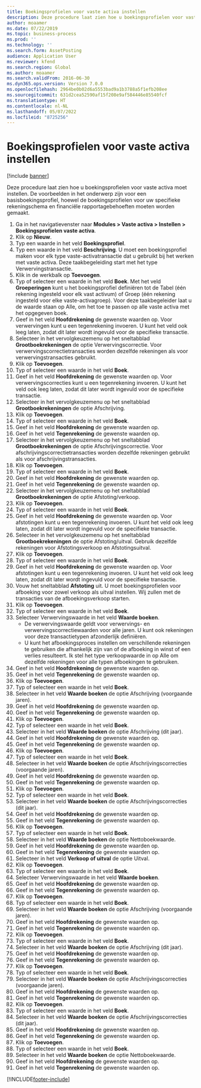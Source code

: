```yaml
---
title: Boekingsprofielen voor vaste activa instellen
description: Deze procedure laat zien hoe u boekingsprofielen voor vaste activa moet instellen.
author: moaamer
ms.date: 07/22/2019
ms.topic: business-process
ms.prod: ''
ms.technology: ''
ms.search.form: AssetPosting
audience: Application User
ms.reviewer: kfend
ms.search.region: Global
ms.author: moaamer
ms.search.validFrom: 2016-06-30
ms.dyn365.ops.version: Version 7.0.0
ms.openlocfilehash: 2964be0b02d6a5553bad9a1b3788a5f1efb208ee
ms.sourcegitcommit: 631d2cea52590af15f208e9af584446e85540fcf
ms.translationtype: HT
ms.contentlocale: nl-NL
ms.lasthandoff: 05/07/2022
ms.locfileid: "8725256"
---
```

# <a name="set-up-fixed-asset-posting-profiles"></a>Boekingsprofielen voor vaste activa instellen

[!include [banner](../../includes/banner.md)]

Deze procedure laat zien hoe u boekingsprofielen voor vaste activa moet instellen. De voorbeelden in het onderwerp zijn voor een basisboekingsprofiel, hoewel de boekingsprofielen voor uw specifieke rekeningschema en financiële rapportagebehoeften moeten worden gemaakt.

1. Ga in het navigatievenster naar **Modules > Vaste activa > Instellen > Boekingsprofielen vaste activa**.
2. Klik op **Nieuw**.
3. Typ een waarde in het veld **Boekingsprofiel**.
4. Typ een waarde in het veld **Beschrijving**. U moet een boekingsprofiel maken voor elk type vaste-activatransactie dat u gebruikt bij het werken met vaste activa. Deze taakbegeleiding start met het type Verwervingstransactie.  
5. Klik in de werkbalk op **Toevoegen**.
6. Typ of selecteer een waarde in het veld **Boek**. Met het veld **Groeperingen** kunt u het boekingsprofiel definiëren tot de Tabel (één rekening ingesteld voor elk vast activum) of Groep (één rekening ingesteld voor elke vaste-activagroep). Voor deze taakbegeleider laat u de waarde staan op Alle, om het toe te passen op alle vaste activa met het opgegeven boek.  
7. Geef in het veld **Hoofdrekening** de gewenste waarden op. Voor verwervingen kunt u een tegenrekening invoeren. U kunt het veld ook leeg laten, zodat dit later wordt ingevuld voor de specifieke transactie.    
8. Selecteer in het vervolgkeuzemenu op het sneltabblad **Grootboekrekeningen** de optie Verwervingscorrectie. Voor verwervingscorrectietransacties worden dezelfde rekeningen als voor verwervingstransacties gebruikt.  
9. Klik op **Toevoegen**.
10. Typ of selecteer een waarde in het veld **Boek**.
11. Geef in het veld **Hoofdrekening** de gewenste waarden op. Voor verwervingscorrecties kunt u een tegenrekening invoeren. U kunt het veld ook leeg laten, zodat dit later wordt ingevuld voor de specifieke transactie.    
12. Selecteer in het vervolgkeuzemenu op het sneltabblad **Grootboekrekeningen** de optie Afschrijving.
13. Klik op **Toevoegen**.
14. Typ of selecteer een waarde in het veld **Boek**.
15. Geef in het veld **Hoofdrekening** de gewenste waarden op.
16. Geef in het veld **Tegenrekening** de gewenste waarden op.
17. Selecteer in het vervolgkeuzemenu op het sneltabblad **Grootboekrekeningen** de optie Afschrijvingscorrectie. Voor afschrijvingscorrectietransacties worden dezelfde rekeningen gebruikt als voor afschrijvingstransacties.  
18. Klik op **Toevoegen**.
19. Typ of selecteer een waarde in het veld **Boek**.
20. Geef in het veld **Hoofdrekening** de gewenste waarden op.
21. Geef in het veld **Tegenrekening** de gewenste waarden op.
22. Selecteer in het vervolgkeuzemenu op het sneltabblad **Grootboekrekeningen** de optie Afstoting/verkoop.
23. Klik op **Toevoegen**.
24. Typ of selecteer een waarde in het veld **Boek**.
25. Geef in het veld **Hoofdrekening** de gewenste waarden op. Voor afstotingen kunt u een tegenrekening invoeren. U kunt het veld ook leeg laten, zodat dit later wordt ingevuld voor de specifieke transactie.  
26. Selecteer in het vervolgkeuzemenu op het sneltabblad **Grootboekrekeningen** de optie Afstoting/uitval. Gebruik dezelfde rekeningen voor Afstotingsverkoop en Afstotingsuitval.  
27. Klik op **Toevoegen**.
28. Typ of selecteer een waarde in het veld **Boek**.
29. Geef in het veld **Hoofdrekening** de gewenste waarden op. Voor afstotingen kunt u een tegenrekening invoeren. U kunt het veld ook leeg laten, zodat dit later wordt ingevuld voor de specifieke transactie.  
30. Vouw het sneltabblad **Afstoting** uit. U moet boekingsprofielen voor afboeking voor zowel verkoop als uitval instellen.  Wij zullen met de transacties van de afboekingsverkoop starten.  
31. Klik op **Toevoegen**.
32. Typ of selecteer een waarde in het veld **Boek**.
33. Selecteer Verwervingswaarde in het veld **Waarde boeken**.
    * De verwervingswaarde geldt voor verwervings- en verwervingscorrectiewaarden voor alle jaren. U kunt ook rekeningen voor deze transactietypen afzonderlijk definiëren.  
    * U kunt het afboekingsproces instellen om verschillende rekeningen te gebruiken die afhankelijk zijn van of de afboeking in winst of een verlies resulteert. Ik stel het type verkoopwaarde in op Alle om dezelfde rekeningen voor alle typen afboekingen te gebruiken.  
34. Geef in het veld **Hoofdrekening** de gewenste waarden op.
35. Geef in het veld **Tegenrekening** de gewenste waarden op.
36. Klik op **Toevoegen**.
37. Typ of selecteer een waarde in het veld **Boek**.
38. Selecteer in het veld **Waarde boeken** de optie Afschrijving (voorgaande jaren).  
38. Geef in het veld **Hoofdrekening** de gewenste waarden op.
39. Geef in het veld **Tegenrekening** de gewenste waarden op.
40. Klik op **Toevoegen**.
41. Typ of selecteer een waarde in het veld **Boek**.
42. Selecteer in het veld **Waarde boeken** de optie Afschrijving (dit jaar).
43. Geef in het veld **Hoofdrekening** de gewenste waarden op.
44. Geef in het veld **Tegenrekening** de gewenste waarden op.
45. Klik op **Toevoegen**.
46. Typ of selecteer een waarde in het veld **Boek**.
47. Selecteer in het veld **Waarde boeken** de optie Afschrijvingscorrecties (voorgaande jaren).
48. Geef in het veld **Hoofdrekening** de gewenste waarden op.
49. Geef in het veld **Tegenrekening** de gewenste waarden op.
50. Klik op **Toevoegen**.
51. Typ of selecteer een waarde in het veld **Boek**.
52. Selecteer in het veld **Waarde boeken** de optie Afschrijvingscorrecties (dit jaar).
53. Geef in het veld **Hoofdrekening** de gewenste waarden op.
54. Geef in het veld **Tegenrekening** de gewenste waarden op.
55. Klik op **Toevoegen**.
56. Typ of selecteer een waarde in het veld **Boek**.
57. Selecteer in het veld **Waarde boeken** de optie Nettoboekwaarde.
58. Geef in het veld **Hoofdrekening** de gewenste waarden op.
59. Geef in het veld **Tegenrekening** de gewenste waarden op.
60. Selecteer in het veld **Verkoop of uitval** de optie Uitval.
61. Klik op **Toevoegen**.
62. Typ of selecteer een waarde in het veld **Boek**.
63. Selecteer Verwervingswaarde in het veld **Waarde boeken**.
64. Geef in het veld **Hoofdrekening** de gewenste waarden op.
65. Geef in het veld **Tegenrekening** de gewenste waarden op.
66. Klik op **Toevoegen**.
67. Typ of selecteer een waarde in het veld **Boek**.
67. Selecteer in het veld **Waarde boeken** de optie Afschrijving (voorgaande jaren).  
68. Geef in het veld **Hoofdrekening** de gewenste waarden op.
69. Geef in het veld **Tegenrekening** de gewenste waarden op.
70. Klik op **Toevoegen**.
71. Typ of selecteer een waarde in het veld **Boek**.
72. Selecteer in het veld **Waarde boeken** de optie Afschrijving (dit jaar).
73. Geef in het veld **Hoofdrekening** de gewenste waarden op.
74. Geef in het veld **Tegenrekening** de gewenste waarden op.
75. Klik op **Toevoegen**.
76. Typ of selecteer een waarde in het veld **Boek**.
77. Selecteer in het veld **Waarde boeken** de optie Afschrijvingscorrecties (voorgaande jaren).
78. Geef in het veld **Hoofdrekening** de gewenste waarden op.
79. Geef in het veld **Tegenrekening** de gewenste waarden op.
80. Klik op **Toevoegen**.
81. Typ of selecteer een waarde in het veld **Boek**.
82. Selecteer in het veld **Waarde boeken** de optie Afschrijvingscorrecties (dit jaar).
83. Geef in het veld **Hoofdrekening** de gewenste waarden op.
84. Geef in het veld **Tegenrekening** de gewenste waarden op.
85. Klik op **Toevoegen**.
86. Typ of selecteer een waarde in het veld **Boek**.
87. Selecteer in het veld **Waarde boeken** de optie Nettoboekwaarde.
88. Geef in het veld **Hoofdrekening** de gewenste waarden op.
89. Geef in het veld **Tegenrekening** de gewenste waarden op.



[!INCLUDE[footer-include](../../../includes/footer-banner.md)]
